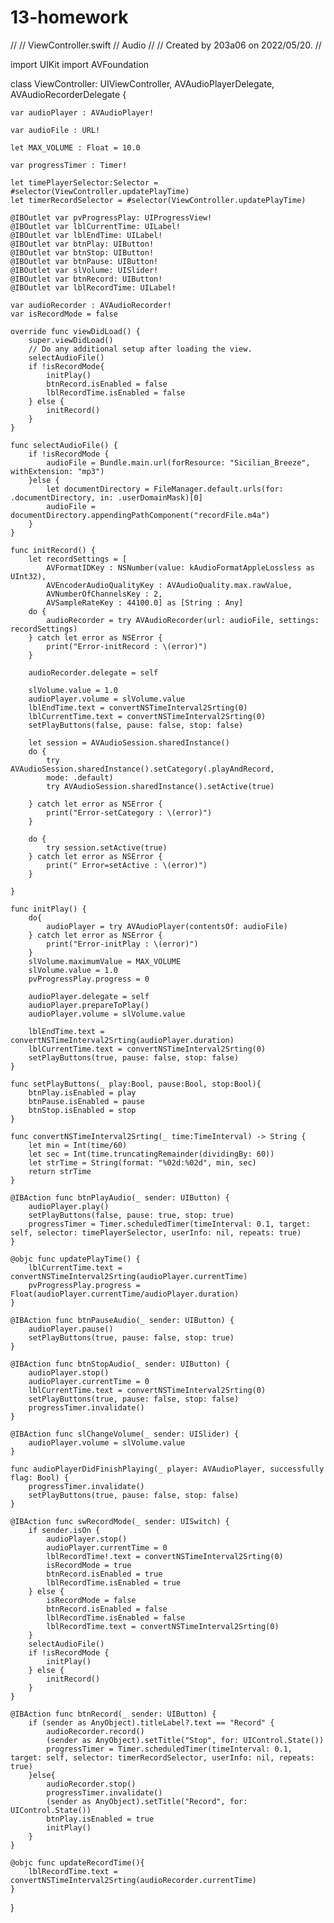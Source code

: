 # 13-homework

//
//  ViewController.swift
//  Audio
//
//  Created by 203a06 on 2022/05/20.
//

import UIKit
import AVFoundation

class ViewController: UIViewController, AVAudioPlayerDelegate, AVAudioRecorderDelegate {

    var audioPlayer : AVAudioPlayer!
    
    var audioFile : URL!
    
    let MAX_VOLUME : Float = 10.0
    
    var progressTimer : Timer!
    
    let timePlayerSelector:Selector = #selector(ViewController.updatePlayTime)
    let timerRecordSelector = #selector(ViewController.updatePlayTime)
    
    @IBOutlet var pvProgressPlay: UIProgressView!
    @IBOutlet var lblCurrentTime: UILabel!
    @IBOutlet var lblEndTime: UILabel!
    @IBOutlet var btnPlay: UIButton!
    @IBOutlet var btnStop: UIButton!
    @IBOutlet var btnPause: UIButton!
    @IBOutlet var slVolume: UISlider!
    @IBOutlet var btnRecord: UIButton!
    @IBOutlet var lblRecordTime: UILabel!
    
    var audioRecorder : AVAudioRecorder!
    var isRecordMode = false
    
    override func viewDidLoad() {
        super.viewDidLoad()
        // Do any additional setup after loading the view.
        selectAudioFile()
        if !isRecordMode{
            initPlay()
            btnRecord.isEnabled = false
            lblRecordTime.isEnabled = false
        } else {
            initRecord()
        }
    }
    
    func selectAudioFile() {
        if !isRecordMode {
            audioFile = Bundle.main.url(forResource: "Sicilian_Breeze", withExtension: "mp3")
        }else {
            let documentDirectory = FileManager.default.urls(for: .documentDirectory, in: .userDomainMask)[0]
            audioFile = documentDirectory.appendingPathComponent("recordFile.m4a")
        }
    }
    
    func initRecord() {
        let recordSettings = [
            AVFormatIDKey : NSNumber(value: kAudioFormatAppleLossless as UInt32),
            AVEncoderAudioQualityKey : AVAudioQuality.max.rawValue,
            AVNumberOfChannelsKey : 2,
            AVSampleRateKey : 44100.0] as [String : Any]
        do {
            audioRecorder = try AVAudioRecorder(url: audioFile, settings: recordSettings)
        } catch let error as NSError {
            print("Error-initRecord : \(error)")
        }
        
        audioRecorder.delegate = self
        
        slVolume.value = 1.0
        audioPlayer.volume = slVolume.value
        lblEndTime.text = convertNSTimeInterval2Srting(0)
        lblCurrentTime.text = convertNSTimeInterval2Srting(0)
        setPlayButtons(false, pause: false, stop: false)
        
        let session = AVAudioSession.sharedInstance()
        do {
            try AVAudioSession.sharedInstance().setCategory(.playAndRecord,
            mode: .default)
            try AVAudioSession.sharedInstance().setActive(true)
            
        } catch let error as NSError {
            print("Error-setCategory : \(error)")
        }
        
        do {
            try session.setActive(true)
        } catch let error as NSError {
            print(" Error=setActive : \(error)")
        }
        
    }
    
    func initPlay() {
        do{
            audioPlayer = try AVAudioPlayer(contentsOf: audioFile)
        } catch let error as NSError {
            print("Error-initPlay : \(error)")
        }
        slVolume.maximumValue = MAX_VOLUME
        slVolume.value = 1.0
        pvProgressPlay.progress = 0
        
        audioPlayer.delegate = self
        audioPlayer.prepareToPlay()
        audioPlayer.volume = slVolume.value
        
        lblEndTime.text = convertNSTimeInterval2Srting(audioPlayer.duration)
        lblCurrentTime.text = convertNSTimeInterval2Srting(0)
        setPlayButtons(true, pause: false, stop: false)
    }
    
    func setPlayButtons(_ play:Bool, pause:Bool, stop:Bool){
        btnPlay.isEnabled = play
        btnPause.isEnabled = pause
        btnStop.isEnabled = stop
    }
    
    func convertNSTimeInterval2Srting(_ time:TimeInterval) -> String {
        let min = Int(time/60)
        let sec = Int(time.truncatingRemainder(dividingBy: 60))
        let strTime = String(format: "%02d:%02d", min, sec)
        return strTime
    }
    
    @IBAction func btnPlayAudio(_ sender: UIButton) {
        audioPlayer.play()
        setPlayButtons(false, pause: true, stop: true)
        progressTimer = Timer.scheduledTimer(timeInterval: 0.1, target: self, selector: timePlayerSelector, userInfo: nil, repeats: true)
    }
    
    @objc func updatePlayTime() {
        lblCurrentTime.text = convertNSTimeInterval2Srting(audioPlayer.currentTime)
        pvProgressPlay.progress = Float(audioPlayer.currentTime/audioPlayer.duration)
    }
    
    @IBAction func btnPauseAudio(_ sender: UIButton) {
        audioPlayer.pause()
        setPlayButtons(true, pause: false, stop: true)
    }
    
    @IBAction func btnStopAudio(_ sender: UIButton) {
        audioPlayer.stop()
        audioPlayer.currentTime = 0
        lblCurrentTime.text = convertNSTimeInterval2Srting(0)
        setPlayButtons(true, pause: false, stop: false)
        progressTimer.invalidate()
    }
    
    @IBAction func slChangeVolume(_ sender: UISlider) {
        audioPlayer.volume = slVolume.value
    }
    
    func audioPlayerDidFinishPlaying(_ player: AVAudioPlayer, successfully flag: Bool) {
        progressTimer.invalidate()
        setPlayButtons(true, pause: false, stop: false)
    }
    
    @IBAction func swRecordMode(_ sender: UISwitch) {
        if sender.isOn {
            audioPlayer.stop()
            audioPlayer.currentTime = 0
            lblRecordTime!.text = convertNSTimeInterval2Srting(0)
            isRecordMode = true
            btnRecord.isEnabled = true
            lblRecordTime.isEnabled = true
        } else {
            isRecordMode = false
            btnRecord.isEnabled = false
            lblRecordTime.isEnabled = false
            lblRecordTime.text = convertNSTimeInterval2Srting(0)
        }
        selectAudioFile()
        if !isRecordMode {
            initPlay()
        } else {
            initRecord()
        }
    }
    
    @IBAction func btnRecord(_ sender: UIButton) {
        if (sender as AnyObject).titleLabel?.text == "Record" {
            audioRecorder.record()
            (sender as AnyObject).setTitle("Stop", for: UIControl.State())
            progressTimer = Timer.scheduledTimer(timeInterval: 0.1, target: self, selector: timerRecordSelector, userInfo: nil, repeats: true)
        }else{
            audioRecorder.stop()
            progressTimer.invalidate()
            (sender as AnyObject).setTitle("Record", for: UIControl.State())
            btnPlay.isEnabled = true
            initPlay()
        }
    }
    
    @objc func updateRecordTime(){
        lblRecordTime.text = convertNSTimeInterval2Srting(audioRecorder.currentTime)
    }
    
}

